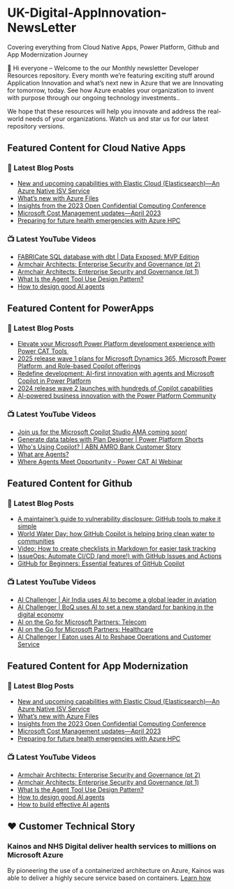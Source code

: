 # UK-Digital-AppInnovation-NewsLetter

Covering everything from Cloud Native Apps, Power Platform, Github and App Modernization Journey

👋 Hi everyone – Welcome to the our Monthly newsletter Developer Resources repository. Every month we’re featuring exciting stuff around Application Innovation and what’s next new in Azure that we are Innovating for tomorrow, today. See how Azure enables your organization to invent with purpose through our ongoing technology investments..


We hope that these resources will help you innovate and address the real-world needs of your organizations. Watch us and star us for our latest repository versions.

## Featured Content for Cloud Native Apps


### 📝 Latest Blog Posts

    
<!-- BLOGCNA:START -->
- [New and upcoming capabilities with Elastic Cloud (Elasticsearch)—An Azure Native ISV Service](https://azure.microsoft.com/blog/new-and-upcoming-capabilities-with-elastic-cloud-elasticsearch-an-azure-native-isv-service/)
- [What’s new with Azure Files](https://azure.microsoft.com/blog/what-s-new-with-azure-files/)
- [Insights from the 2023 Open Confidential Computing Conference](https://azure.microsoft.com/blog/insights-from-the-2023-open-confidential-computing-conference/)
- [Microsoft Cost Management updates—April 2023](https://azure.microsoft.com/blog/microsoft-cost-management-updates-april-2023/)
- [Preparing for future health emergencies with Azure HPC ](https://azure.microsoft.com/blog/preparing-for-future-health-emergencies-with-azure-hpc/)
<!-- BLOGCNA:END -->

### 📺 Latest YouTube Videos

 
<!-- YOUTUBECNA:START -->
- [FABRICate SQL database with dbt | Data Exposed: MVP Edition](https://www.youtube.com/watch?v=Xx8ZSnCpoao)
- [Armchair Architects: Enterprise Security and Governance &lpar;pt 2&rpar;](https://www.youtube.com/watch?v=nlXrHux5Ej4)
- [Armchair Architects: Enterprise Security and Governance &lpar;pt 1&rpar;](https://www.youtube.com/watch?v=o5ZPsrpQQ60)
- [What Is the Agent Tool Use Design Pattern?](https://www.youtube.com/watch?v=vieRiPRx-gI)
- [How to design good AI agents](https://www.youtube.com/watch?v=m9lM8qqoOEA)
<!-- YOUTUBECNA:END -->

##  Featured Content for PowerApps
### 📝 Latest Blog Posts
<!-- BLOGPOWER:START -->
- [Elevate your Microsoft Power Platform development experience with Power CAT Tools ](https://www.microsoft.com/en-us/power-platform/blog/2025/03/04/elevate-your-microsoft-power-platform-development-experience-with-power-cat-tools/)
- [2025 release wave 1 plans for Microsoft Dynamics 365, Microsoft Power Platform, and Role-based Copilot offerings](https://www.microsoft.com/en-us/dynamics-365/blog/business-leader/2025/01/23/2025-release-wave-1-plans-for-microsoft-dynamics-365-microsoft-power-platform-and-role-based-copilot-offerings/)
- [Redefine development: AI-first innovation with agents and Microsoft Copilot in Power Platform](https://www.microsoft.com/en-us/power-platform/blog/2024/11/19/redefine-development-ai-first-innovation-with-agents-and-microsoft-copilot-in-power-platform/)
- [2024 release wave 2 launches with hundreds of Copilot capabilities](https://www.microsoft.com/en-us/dynamics-365/blog/business-leader/2024/10/29/2024-release-wave-2-launches-with-hundreds-of-copilot-capabilities/)
- [AI-powered business innovation with the Power Platform Community](https://www.microsoft.com/en-us/power-platform/blog/2024/09/18/ai-powered-business-innovation-with-the-power-platform-community/)
<!-- BLOGPOWER:END -->
 ### 📺 Latest YouTube Videos
    
<!-- YOUTUBEPOWER:START -->
- [Join us for the Microsoft Copilot Studio AMA coming soon!](https://www.youtube.com/watch?v=haJpbqBAIQM)
- [Generate data tables with Plan Designer | Power Platform Shorts](https://www.youtube.com/watch?v=_EO5hIv9BEo)
- [Who&#39;s Using Copilot? | ABN AMRO Bank Customer Story](https://www.youtube.com/watch?v=Z--FYJDGxFs)
- [What are Agents?](https://www.youtube.com/watch?v=wiEXRtJU-3o)
- [Where Agents Meet Opportunity - Power CAT AI Webinar](https://www.youtube.com/watch?v=5GwBpFSIQ_g)
<!-- YOUTUBEPOWER:END -->

##  Featured Content for Github
### 📝 Latest Blog Posts
<!-- BLOGGITHUB:START -->
- [A maintainer&#8217;s guide to vulnerability disclosure: GitHub tools to make it simple](https://github.blog/security/vulnerability-research/a-maintainers-guide-to-vulnerability-disclosure-github-tools-to-make-it-simple/)
- [World Water Day: how GitHub Copilot is helping bring clean water to communities](https://github.blog/open-source/world-water-day-how-github-copilot-is-helping-bring-clean-water-to-communities/)
- [Video: How to create checklists in Markdown for easier task tracking](https://github.blog/developer-skills/github/video-how-to-create-checklists-in-markdown-for-easier-task-tracking/)
- [IssueOps: Automate CI/CD (and more!) with GitHub Issues and Actions](https://github.blog/engineering/issueops-automate-ci-cd-and-more-with-github-issues-and-actions/)
- [GitHub for Beginners: Essential features of GitHub Copilot](https://github.blog/ai-and-ml/github-copilot/github-for-beginners-essential-features-of-github-copilot/)
<!-- BLOGGITHUB:END -->
### 📺 Latest YouTube Videos
<!-- YOUTUBEGITHUB:START -->
- [AI Challenger | Air India uses AI to become a global leader in aviation](https://www.youtube.com/watch?v=fnDYGNQQ3cU)
- [AI Challenger | BoQ uses AI to set a new standard for banking in the digital economy](https://www.youtube.com/watch?v=Dy3lvjDvkuE)
- [AI on the Go for Microsoft Partners: Telecom](https://www.youtube.com/watch?v=uFSIGIhG6kk)
- [AI on the Go for Microsoft Partners: Healthcare](https://www.youtube.com/watch?v=psf6_PzsMJg)
- [AI Challenger | Eaton uses AI to Reshape Operations and Customer Service](https://www.youtube.com/watch?v=bhgvHWpe7WA)
<!-- YOUTUBEGITHUB:END -->
##  Featured Content for App Modernization
### 📝 Latest Blog Posts
<!-- BLOGAPPMOD:START -->
- [New and upcoming capabilities with Elastic Cloud (Elasticsearch)—An Azure Native ISV Service](https://azure.microsoft.com/blog/new-and-upcoming-capabilities-with-elastic-cloud-elasticsearch-an-azure-native-isv-service/)
- [What’s new with Azure Files](https://azure.microsoft.com/blog/what-s-new-with-azure-files/)
- [Insights from the 2023 Open Confidential Computing Conference](https://azure.microsoft.com/blog/insights-from-the-2023-open-confidential-computing-conference/)
- [Microsoft Cost Management updates—April 2023](https://azure.microsoft.com/blog/microsoft-cost-management-updates-april-2023/)
- [Preparing for future health emergencies with Azure HPC ](https://azure.microsoft.com/blog/preparing-for-future-health-emergencies-with-azure-hpc/)
<!-- BLOGAPPMOD:END -->
### 📺 Latest YouTube Videos
<!-- YOUTUBEAPPMOD:START -->
- [Armchair Architects: Enterprise Security and Governance &lpar;pt 2&rpar;](https://www.youtube.com/watch?v=nlXrHux5Ej4)
- [Armchair Architects: Enterprise Security and Governance &lpar;pt 1&rpar;](https://www.youtube.com/watch?v=o5ZPsrpQQ60)
- [What Is the Agent Tool Use Design Pattern?](https://www.youtube.com/watch?v=vieRiPRx-gI)
- [How to design good AI agents](https://www.youtube.com/watch?v=m9lM8qqoOEA)
- [How to build effective AI agents](https://www.youtube.com/watch?v=iZKkMEGBCUQ)
<!-- YOUTUBEAPPMOD:END -->


## ♥️ Customer Technical Story 

### Kainos and NHS Digital deliver health services to millions on Microsoft Azure

By pioneering the use of a containerized architecture on Azure, Kainos was able to deliver a highly secure service based on containers. [Learn how](https://customers.microsoft.com/en-us/story/1368348549535774520-kainos-and-nhs-digital-deliver-health-services-to-millions-on-microsoft-azure)

